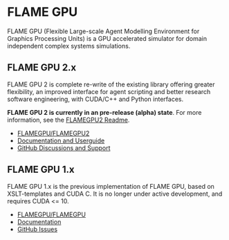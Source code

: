 # FLAME GPU

FLAME GPU (Flexible Large-scale Agent Modelling Environment for Graphics Processing Units) is a GPU accelerated simulator for domain independent complex systems simulations.

## FLAME GPU 2.x

FLAME GPU 2 is complete re-write of the existing library offering greater flexibility, an improved interface for agent scripting and better research software engineering, with CUDA/C++ and Python interfaces.

**FLAME GPU 2 is currently in an pre-release (alpha) state**. For more information, see the [FLAMEGPU2 Readme](https://github.com/FLAMEGPU/FLAMEGPU2#readme).

+ [FLAMEGPU/FLAMEGPU2](https://github.com/FLAMEGPU/FLAMEGPU2)
+ [Documentation and Userguide](https://docs.flamegpu.com)
+ [GitHub Discussions and Support](https://github.com/FLAMEGPU/FLAMEGPU2/discussions)

## FLAME GPU 1.x

FLAME GPU 1.x is the previous implementation of FLAME GPU, based on XSLT-templates and CUDA C.
It is no longer under active development, and requires CUDA <= 10.

+ [FLAMEGPU/FLAMEGPU](https://github.com/FLAMEGPU/FLAMEGPU)
+ [Documentation](https://docs-v1.flamegpu.com)
+ [GitHub Issues](https://github.com/FLAMEGPU/FLAMEGPU/issues)

